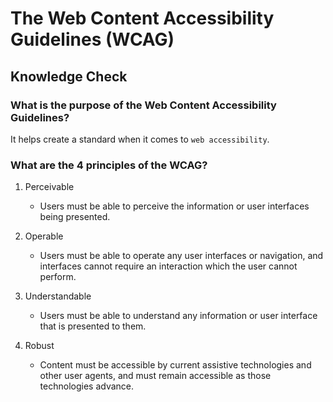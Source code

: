 # The Web Content Accessibility Guidelines (WCAG)

## Knowledge Check

### What is the purpose of the Web Content Accessibility Guidelines?

It helps create a standard when it comes to `web accessibility`.

### What are the 4 principles of the WCAG?

1. Perceivable

   - Users must be able to perceive the information or user interfaces being presented.

2. Operable

   - Users must be able to operate any user interfaces or navigation, and interfaces cannot require an interaction which the user cannot perform.

3. Understandable

   - Users must be able to understand any information or user interface that is presented to them.

4. Robust

   - Content must be accessible by current assistive technologies and other user agents, and must remain accessible as those technologies advance.
